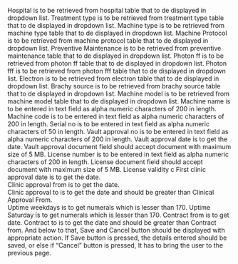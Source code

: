 Hospital is to be retrieved from hospital table that to de displayed in dropdown list.
Treatment type is to be retrieved from treatment type table that to de displayed in dropdown list.
Machine type is to be retrieved from machine type table that to de displayed in dropdown list.
Machine Protocol is to be retrieved from machine protocol table that to de displayed in dropdown list.
Preventive Maintenance is to be retrieved from preventive maintenance table that to de displayed in dropdown list.
Photon ff is to be retrieved from photon ff table that to de displayed in dropdown list.
Photon fff is to be retrieved from photon fff table that to de displayed in dropdown list.
Electron is to be retrieved from electron table that to de displayed in dropdown list.
Brachy source is to be retrieved from brachy source table that to de displayed in dropdown list.
Machine model is to be retrieved from machine model table that to de displayed in dropdown list.
Machine name is to be entered in text field as alpha numeric characters of 200 in length.
Machine code is to be entered in text field as alpha numeric characters of 200 in length.
Serial no is to be entered in text field as alpha numeric characters of 50 in length. 
Vault approval no is to be entered in text field as alpha numeric characters of 200 in length.
Vault approval date is to get the date. 
Vault approval document field should accept document with maximum size of 5 MB.
License number is to be entered in text field as alpha numeric characters of 200 in length.
License document field should accept document with maximum size of 5 MB. 
License validity c
First clinic approval date is to get the date.  
Clinic approval from is to get the date.  
Clinic approval to is to get the date and should be greater than Clinical Approval From.  
Uptime weekdays is to get numerals which is lesser than 170. 
Uptime Saturday is to get numerals which is lesser than 170. 
Contract from is to get date.
Contract to is to get the date and should be greater than Contract from.
And below to that, Save and Cancel button should be displayed with appropriate action. If Save button is pressed, the details entered should be saved, or else if “Cancel” button is pressed, It has to bring the user to the previous page.
